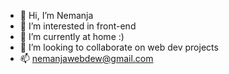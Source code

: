 - 👋 Hi, I’m Nemanja
- 👀 I’m interested in front-end 
- 🌱 I’m currently at home :)
- 💞️ I’m looking to collaborate on web dev projects
- 📫 nemanjawebdew@gmail.com

<!---
nemanjawebdev/nemanjawebdev is a ✨ special ✨ repository because its `README.md` (this file) appears on your GitHub profile.
You can click the Preview link to take a look at your changes.
--->
